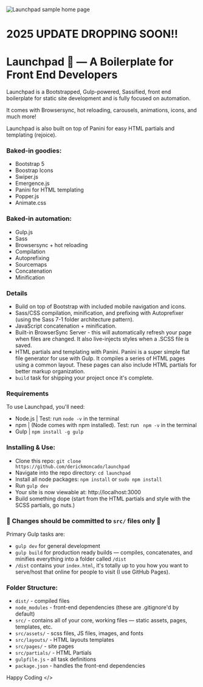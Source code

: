 ![Launchpad sample home page](https://github.com/dmoncado/launchpad/blob/main/src/assets/images/launchpad-home.jpg)

# 2025 UPDATE DROPPING SOON!!

# Launchpad 🚀 — A Boilerplate for Front End Developers

Launchpad is a Bootstrapped, Gulp-powered, Sassified, front end boilerplate for static site development and is fully focused on automation. 

It comes with Browsersync, hot reloading, carousels, animations, icons, and much more!

Launchpad is also built on top of Panini for easy HTML partials and templating (rejoice). 

### Baked-in goodies:
- Bootstrap 5
- Boostrap Icons
- Swiper.js
- Emergence.js
- Panini for HTML templating
- Popper.js
- Animate.css

### Baked-in automation:
- Gulp.js
- Sass
- Browsersync + hot reloading
- Compilation
- Autoprefixing
- Sourcemaps
- Concatenation
- Minification

### Details

- Build on top of Bootstrap with included mobile navigation and icons.
- Sass/CSS compilation, minification, and prefixing with Autoprefixer (using the Sass 7-1 folder architecture pattern).
- JavaScript concatenation + minification.
- Built-in BrowserSync Server - this will automatically refresh your page when files are changed. It also live-injects styles when a .SCSS file is saved.
- HTML partials and templating with Panini. Panini is a super simple flat file generator for use with Gulp. It compiles a series of HTML pages using a common layout. These pages can also include HTML partials for better markup organization.
- `build` task for shipping your project once it's complete.

### Requirements

To use Launchpad, you'll need:

- Node.js | Test: run `node -v` in the terminal
- npm | (Node comes with npm installed). Test: run ` npm -v` in the terminal
- Gulp | `npm install -g gulp`

### Installing & Use:

- Clone this repo: `git clone https://github.com/derickmoncado/launchpad`
- Navigate into the repo directory: `cd launchpad`
- Install all node packages: `npm install` or `sudo npm install`
- Run `gulp dev`
- Your site is now viewable at: http://localhost:3000
- Build something dope (start from the HTML partials and style with the SCSS partials, go nuts.)
### 🚨 Changes should be committed to `src/` files only 🚨

Primary Gulp tasks are:

- `gulp dev` for general development
- `gulp build` for production ready builds — compiles, concatenates, and minifies everything into a folder called `/dist`
- `/dist` contains your `index.html`, it's totally up to you how you want to serve/host that online for people to visit (I use GitHub Pages).

### Folder Structure:

- `dist/` - compiled files
- `node_modules` - front-end dependencies (these are .gitignore'd by default)
- `src/` - contains all of your core, working files — static assets, pages, templates, etc.
- `src/assets/` - scss files, JS files, images, and fonts
- `src/layouts/` - HTML layouts templates
- `src/pages/` - site pages
- `src/partials/` - HTML Partials
- `gulpfile.js` - all task definitions
- `package.json` - handles the front-end dependencies

Happy Coding </>
